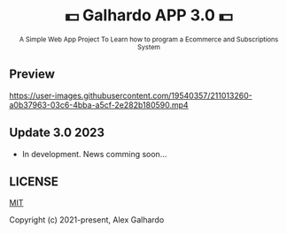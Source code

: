 <div align="center">
<h1 align="center">💵 Galhardo APP 3.0 💵</h1>
<small align="center">A Simple Web App Project To Learn how to program a Ecommerce and Subscriptions System</small>
</div>

## Preview
https://user-images.githubusercontent.com/19540357/211013260-a0b37963-03c6-4bba-a5cf-2e282b180590.mp4

## Update 3.0 2023
- In development. News comming soon...

## LICENSE

[MIT](http://opensource.org/licenses/MIT)

Copyright (c) 2021-present, Alex Galhardo
